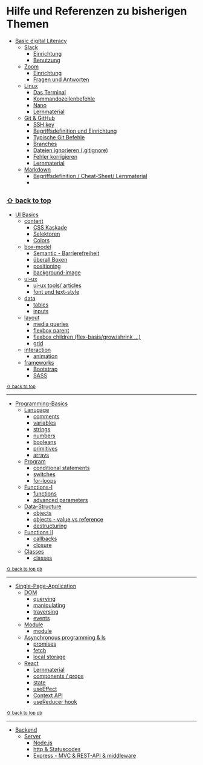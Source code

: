 # Hilfe und Referenzen zu bisherigen Themen
<!-- Used for the "back to top" links within the document -->
<div id="bdl"></div>

* [Basic digital Literacy](https://github.com/D02-1/help-and-reference/tree/main/1_bdl/)
    * [Slack](https://github.com/D02-1/help-and-reference/tree/main/1_bdl/1_slack)
        * [Einrichtung](https://github.com/D02-1/help-and-reference/blob/main/1_bdl/1_slack/setup.md)
        * [Benutzung](https://github.com/D02-1/help-and-reference/blob/main/1_bdl/1_slack/usage.md)
    * [Zoom](https://github.com/D02-1/help-and-reference/blob/main/1_bdl/2_zoom)
        * [Einrichtung](https://github.com/D02-1/help-and-reference/blob/main/1_bdl/2_zoom/setup.md)
        * [Fragen und Antworten](https://github.com/D02-1/help-and-reference/blob/main/1_bdl/2_zoom/questions.md)
    * [Linux](https://github.com/D02-1/help-and-reference/blob/main/1_bdl/3_linux)
        * [Das Terminal](https://github.com/D02-1/help-and-reference/blob/main/1_bdl/3_linux/terminal.md)
        * [Kommandozeilenbefehle](https://github.com/D02-1/help-and-reference/blob/main/1_bdl/3_linux/shell.md)
        * [Nano](https://github.com/D02-1/help-and-reference/blob/main/1_bdl/3_linux/nano.md)
        * [Lernmaterial](https://github.com/D02-1/help-and-reference/blob/main/1_bdl/3_linux/learnmore.md)
    * [Git & GitHub](https://github.com/D02-1/help-and-reference/blob/main/1_bdl/4_git)
        * [SSH key](https://github.com/D02-1/help-and-reference/tree/main/1_bdl/4_git/ssh.md)
        * [Begriffsdefinition und Einrichtung](https://github.com/D02-1/help-and-reference/tree/main/1_bdl/4_git/setup.md)
        * [Typische Git Befehle](https://github.com/D02-1/help-and-reference/tree/main/1_bdl/4_git/commands.md)
        * [Branches](https://github.com/D02-1/help-and-reference/blob/main/1_bdl/4_git/branches.md)
        * [Dateien ignorieren (.gitignore)](https://github.com/D02-1/help-and-reference/blob/main/1_bdl/4_git/gitignore.md)
        * [Fehler korrigieren](https://github.com/D02-1/help-and-reference/blob/main/1_bdl/4_git/reset-vs-revert.md)
        * [Lernmaterial](https://github.com/D02-1/help-and-reference/blob/main/1_bdl/4_git/learnmore.md)
    * [Markdown](https://github.com/D02-1/help-and-reference/blob/main/1_bdl/4_git)
        * [Begriffsdefinition / Cheat-Sheet/ Lernmaterial](https://github.com/D02-1/help-and-reference/tree/main/1_bdl/5_markdown/markdown.md)
        * 
<sub>[⇧ back to top](#bdl)</sub>  
---
<div id="ui"></div>

* [UI Basics](https://github.com/D02-1/help-and-reference/tree/main/2_uib/)
    * [content](https://github.com/D02-1/help-and-reference/tree/main/2_uib/1_content)
        * [CSS Kaskade](https://github.com/D02-1/help-and-reference/blob/main/2_uib/1_content/cascade.md)
        * [Selektoren](https://github.com/D02-1/help-and-reference/blob/main/2_uib/1_content/selektoren.md)
        * [Colors](https://github.com/D02-1/help-and-reference/blob/main/2_uib/1_content/colors.md)
    * [box-model](https://github.com/D02-1/help-and-reference/tree/main/2_uib/2_box-model)
        * [Semantic - Barrierefreiheit](https://github.com/D02-1/help-and-reference/blob/main/2_uib/2_box-model/web-access.md)
        * [überall Boxen](https://github.com/D02-1/help-and-reference/blob/main/2_uib/2_box-model/box.md)
        * [positioning](https://github.com/D02-1/help-and-reference/blob/main/2_uib/2_box-model/position.md)
        * [background-image](https://github.com/D02-1/help-and-reference/blob/main/2_uib/2_box-model/bg-image.md)
     * [ui-ux](https://github.com/D02-1/help-and-reference/tree/main/2_uib/3_ui-ux)
        * [ui-ux tools/ articles](https://github.com/D02-1/help-and-reference/blob/main/2_uib/3_ui-ux/tools.md)
        * [font und text-style](https://github.com/D02-1/help-and-reference/blob/main/2_uib/3_ui-ux/text-style.md)
    * [data](https://github.com/D02-1/help-and-reference/tree/main/2_uib/4_data)
        * [tables](https://github.com/D02-1/help-and-reference/blob/main/2_uib/4_data/table.md)
        * [inputs](https://github.com/D02-1/help-and-reference/blob/main/2_uib/4_data/input.md)
    * [layout](https://github.com/D02-1/help-and-reference/tree/main/2_uib/5_layout)
        * [media queries](https://github.com/D02-1/help-and-reference/blob/main/2_uib/5_layout/media.md)
        * [flexbox parent](https://github.com/D02-1/help-and-reference/blob/main/2_uib/5_layout/flex.md)
        * [flexbox children (flex-basis/grow/shrink ...)](https://github.com/D02-1/help-and-reference/blob/main/2_uib/5_layout/flex-children.md)
         * [grid](https://github.com/D02-1/help-and-reference/blob/main/2_uib/5_layout/grid.md)
    * [interaction](https://github.com/D02-1/help-and-reference/tree/main/2_uib/6_interaction)
        * [animation](https://github.com/D02-1/help-and-reference/blob/main/2_uib/6_interaction/animation.md)
    * [frameworks](https://github.com/D02-1/help-and-reference/tree/main/2_uib/7_frameworks)
        * [Bootstrap](https://github.com/D02-1/help-and-reference/blob/main/2_uib/7_frameworks/bootstrap.md)
        * [SASS](https://github.com/D02-1/help-and-reference/blob/main/2_uib/7_frameworks/scss.md)
        

<sub>[⇧ back to top](#ui)</sub>

---
<div id="pb"></div>

  * [Programming-Basics](https://github.com/D02-1/help-and-reference/tree/main/3_pb/)
    * [Lanugage](https://github.com/D02-1/help-and-reference/tree/main/3_pb/1_language)
      * [comments](https://github.com/D02-1/help-and-reference/blob/main/3_pb/1_language/comments.md)
      * [variables](https://github.com/D02-1/help-and-reference/blob/main/3_pb/1_language/variables.md)
      * [strings](https://github.com/D02-1/help-and-reference/blob/main/3_pb/1_language/strings.md)
      * [numbers](https://github.com/D02-1/help-and-reference/blob/main/3_pb/1_language/numbers.md)
      * [booleans](https://github.com/D02-1/help-and-reference/blob/main/3_pb/1_language/booleans.md)
      * [primitives](https://github.com/D02-1/help-and-reference/blob/main/3_pb/1_language/primitives.md)
      * [arrays](https://github.com/D02-1/help-and-reference/blob/main/3_pb/1_language/array.md)
    * [Program](https://github.com/D02-1/help-and-reference/tree/main/3_pb/2_program)
      * [conditional statements](https://github.com/D02-1/help-and-reference/blob/main/3_pb/2_program/condstatements.md)
      * [switches](https://github.com/D02-1/help-and-reference/blob/main/3_pb/2_program/switches.md)
      * [for-loops](https://github.com/D02-1/help-and-reference/blob/main/3_pb/2_program/forloops.md)
    * [Functions-I](https://github.com/D02-1/help-and-reference/tree/main/3_pb/3_functions-I)
      * [functions](https://github.com/D02-1/help-and-reference/blob/main/3_pb/3_functions-I/func-intro.md)
      * [advanced parameters](https://github.com/D02-1/help-and-reference/blob/main/3_pb/3_functions-I/adv-params.md)
    * [Data-Structure](https://github.com/D02-1/help-and-reference/tree/main/3_pb/4_data-structure)
      * [objects](https://github.com/D02-1/help-and-reference/blob/main/3_pb/4_data-structure/objects.md)
      * [objects - value vs reference](https://github.com/D02-1/help-and-reference/blob/main/3_pb/4_data-structure/value-vs-reference.md)
      * [destructuring](https://github.com/D02-1/help-and-reference/blob/main/3_pb/4_data-structure/destructuring.md)
    * [Functions II](https://github.com/D02-1/help-and-reference/tree/main/3_pb/5_functionsTwo)
      * [callbacks](https://github.com/D02-1/help-and-reference/blob/main/3_pb/5_functionsTwo/callbacks.md)
      * [closure](https://github.com/D02-1/help-and-reference/blob/main/3_pb/5_functionsTwo/closure.md)
    * [Classes](https://github.com/D02-1/help-and-reference/tree/main/3_pb/6_classes)
      * [classes](https://github.com/D02-1/help-and-reference/blob/main/3_pb/6_classes/classes.md)




<sub>[⇧ back to top pb](#pb)</sub>

---
<div id="spa"></div>

  * [Single-Page-Application](https://github.com/D02-1/help-and-reference/tree/main/4_spa/)
    * [DOM](https://github.com/D02-1/help-and-reference/tree/main/4_spa/1_dom)
      * [querying](https://github.com/D02-1/help-and-reference/blob/main/4_spa/1_dom/querying.md)
      * [manipulating](https://github.com/D02-1/help-and-reference/blob/main/4_spa/1_dom/manipulating.md)
      * [traversing](https://github.com/D02-1/help-and-reference/blob/main/4_spa/1_dom/traversing.md)   
      * [events](https://github.com/D02-1/help-and-reference/blob/main/4_spa/1_dom/events.md)  
    * [Module](https://github.com/D02-1/help-and-reference/tree/main/4_spa/2_module) 
      * [module](https://github.com/D02-1/help-and-reference/blob/main/4_spa/2_module/module.md)
    * [Asynchronous programming & ls](https://github.com/D02-1/help-and-reference/tree/main/4_spa/3_asynchronous)
      * [promises](https://github.com/D02-1/help-and-reference/blob/main/4_spa/3_asynchronous/promise.md)
      * [fetch](https://github.com/D02-1/help-and-reference/blob/main/4_spa/3_asynchronous/fetch.md)
      * [local storage](https://github.com/D02-1/help-and-reference/blob/main/4_spa/3_asynchronous/localStorage.md)
    * [React](https://github.com/D02-1/help-and-reference/tree/main/4_spa/4_react)
      * [Lernmaterial](https://github.com/D02-1/help-and-reference/blob/main/4_spa/4_react/learnreact.md)
      * [components / props](https://github.com/D02-1/help-and-reference/blob/main/4_spa/4_react/components.md)
      * [state](https://github.com/D02-1/help-and-reference/blob/main/4_spa/4_react/state.md)
      * [useEffect](https://github.com/D02-1/help-and-reference/blob/main/4_spa/4_react/useEffect.md)
      * [Context API](https://github.com/D02-1/help-and-reference/blob/main/4_spa/4_react/contextApi.md)
      * [useReducer hook](https://github.com/D02-1/help-and-reference/blob/main/4_spa/4_react/useReducer.md)

<sub>[⇧ back to top pb](#spa)</sub>

---
      
* [Backend](https://github.com/D02-1/help-and-reference/tree/main/5_ba/)
    * [Server](https://github.com/D02-1/help-and-reference/tree/main/5_ba/1_server)
      * [Node.js](https://github.com/D02-1/help-and-reference/blob/main/5_ba/1_server/node.md)
      * [http & Statuscodes](https://github.com/D02-1/help-and-reference/blob/main/5_ba/1_server/http.md)
      * [Express - MVC & REST-API & middleware](https://github.com/D02-1/help-and-reference/blob/main/5_ba/1_server/express.md)
 
